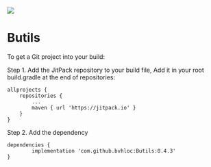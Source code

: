 [![](https://jitpack.io/v/bvhloc/Butils.svg)](https://jitpack.io/#bvhloc/Butils)
# Butils

To get a Git project into your build:

Step 1. Add the JitPack repository to your build file, Add it in your root build.gradle at the end of repositories:

	allprojects {
		repositories {
			...
			maven { url 'https://jitpack.io' }
		}
	}
  
  
Step 2. Add the dependency

	dependencies {
	        implementation 'com.github.bvhloc:Butils:0.4.3'
	}
